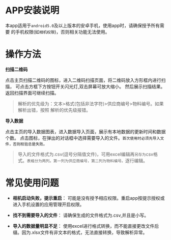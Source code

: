 # **APP安装说明**

本app适用于`android5.0`及以上版本的安卓手机，使用app时，请确保授予所有需要
的手机权限(如`相机权限`)，否则相关功能无法使用。

# **操作方法**

**扫描二维码**

点击主页扫描二维码的图标，进入二维码扫描页面，将二维码放入方形框内进行扫描，
可点击方框下方按钮开关闪光灯,双击屏幕可放大缩小。 然后展示扫描结果。返回扫描界面可继续扫描。

> 解析的优先级为：文本>格式(包括非法字符)>供应商编号>物料编号。如果解析出错，按照
> 解析的优先级报错。

**导入数据**

点击主页的导入数据图表，进入数据导入页面，展示有本地数据的更新时间和数据个数。
点击图标，在弹出的对话框中选择需要导入的文件。`首次使用时必须先导入文件，否则校验总是失败。`

>导入的文件格式为.csv(逗号分隔值文件)，可用excel编辑再`另存为`csv格式。`表格分为两列。第一列为供应商编号，第二列为物料编号。`逐行编辑。


# **常见使用问题**

- **相机启动失败，提示重启**：
  可能是没有授予相应权限。重启app按提示授权或进入手机设置的应用管理开启权限。

- **找不到需要导入的文件**： 请确保生成的文件格式为.csv,并且是小写。

- **导入的数据量明显不足**：
  使用excel进行格式转换，而不能直接更改文件后缀。因为.xlsx文件有非文本的格式，无法直接转换，导致解析异常。
  
 

